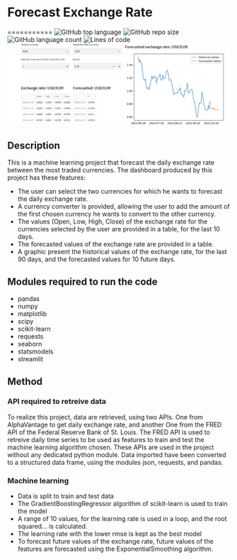 # Forecast Exchange Rate
===========
![GitHub top language](https://img.shields.io/github/languages/top/raulincadet/forex?style=plastic)
![GitHub repo size](https://img.shields.io/github/repo-size/raulincadet/forex?color=green)
![GitHub language count](https://img.shields.io/github/languages/count/raulincadet/forex?style=flat-square)
![Lines of code](https://img.shields.io/tokei/lines/github/raulincadet/forex?color=orange&style=plastic)
![forex](dashboard.png)
## Description
This is a machine learning project that forecast the daily exchange rate between the most traded currencies. 
The dashboard produced by this project has these features:
* The user can select the two currencies for which he wants to forecast the daily exchange rate.
* A currency converter is provided, allowing the user to add the amount of the first chosen currency he wants to convert to the other currency.
* The values (Open, Low, High, Close) of the exchange rate for the currencies selected by the user
are provided in a table, for the last 10 days.
* The forecasted values of the exchange rate are provided in a table.
* A graphic present the historical values of the exchange rate, for the last 90 days, and the forecasted values for 10 future days.

 
## Modules required to run the code
* pandas
* numpy
* matplotlib
* scipy
* scikit-learn
* requests
* seaborn
* statsmodels
* streamlit

## Method
### API required to retreive data
To realize this project, data are retrieved, using two APIs. One from AlphaVantage to get daily exchange rate, and another One
from the FRED API of the Federal Reserve Bank of St. Louis. The FRED API is used to retreive daily time series to be used as features
to train and test the machine learning algorithm chosen. These APIs are used in the project without any dedicated python module. Data imported
have been converted to a structured data frame, using the modules json, requests, and pandas.

### Machine learning
* Data is split to train and test data
* The GradientBoostingRegressor algorithm of scikit-learn is used to train the model
* A range of 10 values, for the learning rate is used in a loop, and the root squared... is calculated.
* The learning rate with the lower rmse is kept as the best model
* To forecast future values of the exchange rate, future values of the features are forecasted using the ExponentialSmoothing
algorithm.

